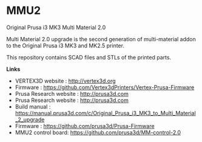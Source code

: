 # MMU2


Original Prusa i3 MK3 Multi Material 2.0

Multi Material 2.0 upgrade is the second generation of multi-material addon to the Original Prusa i3 MK3 and MK2.5 printer.

This repository contains SCAD files and STLs of the printed parts.

**Links**

 * VERTEX3D website : http://vertex3d.org
 * Firmware : https://github.com/Vertex3dPrinters/Vertex-Prusa-Firmware
 * Prusa Research website : http://prusa3d.com
 * Prusa Research website : http://prusa3d.com
 * Build manual : https://manual.prusa3d.com/c/Original_Prusa_i3_MK3_to_Multi_Material_2_upgrade
 * Firmware : https://github.com/prusa3d/Prusa-Firmware
 * MMU2 control board: https://github.com/prusa3d/MM-control-2.0
